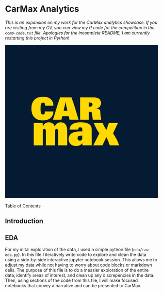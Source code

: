# CarMax Analytics
*This is an expansion on my work for the CarMax analytics showcase. If you are visiting from my CV, you can view my R code for the competition in the `comp-code.txt` file. Apologies for the incomplete README, I am currently restarting this project in Python!*

<p align="center">
  <img src = "./assets/logo.png">
</p
  
## Table of Contents

## Introduction

## EDA
For my inital exploration of the data, I used a simple python file (`eda/raw-eda.py`). In this file I iteratively write code to explore and clean the data using a side-by-side interactive jupyter notebook session. This allows me to adjust my data while not having to worry about code blocks or markdown cells. The purpose of this file is to do a messier exploration of the entire data, identify areas of interest, and clean up any discrepencies in the data. Then, using sections of the code from this file, I will make focused notebooks that convey a narrative and can be presented to CarMax. 
